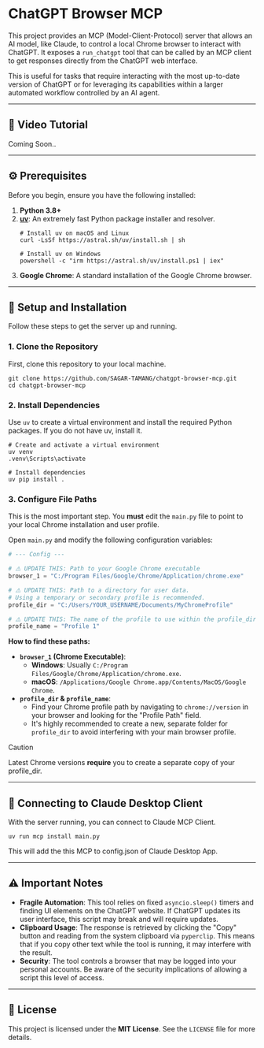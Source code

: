 # ChatGPT Browser MCP

This project provides an MCP (Model-Client-Protocol) server that allows an AI model, like Claude, to control a local Chrome browser to interact with ChatGPT. It exposes a `run_chatgpt` tool that can be called by an MCP client to get responses directly from the ChatGPT web interface.

This is useful for tasks that require interacting with the most up-to-date version of ChatGPT or for leveraging its capabilities within a larger automated workflow controlled by an AI agent.

-----

## 🎥 Video Tutorial

Coming Soon..
<!-- For a complete walkthrough of the setup, configuration, and usage, please watch the video tutorial below.

[![Watch the video tutorial](https://img.youtube.com/vi/tzenr4y6Cp0/0.jpg)](http://www.youtube.com/watch?v=tzenr4y6Cp0) -->

-----

## ⚙️ Prerequisites

Before you begin, ensure you have the following installed:

1.  **Python 3.8+**
2.  **[uv](https://github.com/astral-sh/uv)**: An extremely fast Python package installer and resolver.
    ```shell
    # Install uv on macOS and Linux
    curl -LsSf https://astral.sh/uv/install.sh | sh

    # Install uv on Windows
    powershell -c "irm https://astral.sh/uv/install.ps1 | iex"
    ```
3.  **Google Chrome**: A standard installation of the Google Chrome browser.

-----

## 🚀 Setup and Installation

Follow these steps to get the server up and running.

### 1\. Clone the Repository

First, clone this repository to your local machine.

```shell
git clone https://github.com/SAGAR-TAMANG/chatgpt-browser-mcp.git
cd chatgpt-browser-mcp
```

### 2\. Install Dependencies

Use `uv` to create a virtual environment and install the required Python packages. If you do not have uv, install it.

```shell
# Create and activate a virtual environment
uv venv
.venv\Scripts\activate

# Install dependencies
uv pip install .
```

### 3\. Configure File Paths

This is the most important step. You **must** edit the `main.py` file to point to your local Chrome installation and user profile.

Open `main.py` and modify the following configuration variables:

```python
# --- Config ---

# ⚠️ UPDATE THIS: Path to your Google Chrome executable
browser_1 = "C:/Program Files/Google/Chrome/Application/chrome.exe"

# ⚠️ UPDATE THIS: Path to a directory for user data.
# Using a temporary or secondary profile is recommended.
profile_dir = "C:/Users/YOUR_USERNAME/Documents/MyChromeProfile"

# ⚠️ UPDATE THIS: The name of the profile to use within the profile_dir.
profile_name = "Profile 1"
```

**How to find these paths:**

  - **`browser_1` (Chrome Executable)**:
      - **Windows**: Usually `C:/Program Files/Google/Chrome/Application/chrome.exe`.
      - **macOS**: `/Applications/Google Chrome.app/Contents/MacOS/Google Chrome`.
  - **`profile_dir` & `profile_name`**:
      - Find your Chrome profile path by navigating to `chrome://version` in your browser and looking for the "Profile Path" field.
      - It's highly recommended to create a new, separate folder for `profile_dir` to avoid interfering with your main browser profile.

> [!CAUTION]
> Latest Chrome versions **require** you to create a separate copy of your profile_dir.

-----

## 🔌 Connecting to Claude Desktop Client

With the server running, you can connect to Claude MCP Client.

```
uv run mcp install main.py
```
This will add the this MCP to config.json of Claude Desktop App.

-----

## ⚠️ Important Notes

  - **Fragile Automation**: This tool relies on fixed `asyncio.sleep()` timers and finding UI elements on the ChatGPT website. If ChatGPT updates its user interface, this script may break and will require updates.
  - **Clipboard Usage**: The response is retrieved by clicking the "Copy" button and reading from the system clipboard via `pyperclip`. This means that if you copy other text while the tool is running, it may interfere with the result.
  - **Security**: The tool controls a browser that may be logged into your personal accounts. Be aware of the security implications of allowing a script this level of access.

-----

## 📄 License

This project is licensed under the **MIT License**. See the `LICENSE` file for more details.

